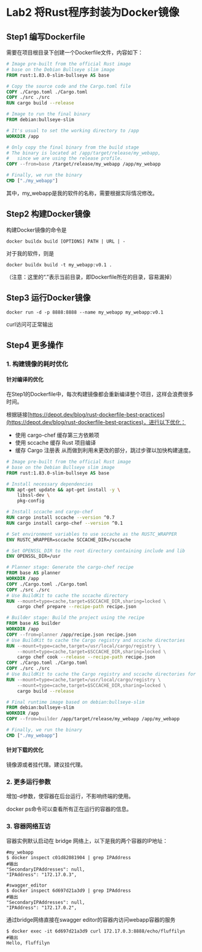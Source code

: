 # Lab2 将Rust程序封装为Docker镜像
## Step1 编写Dockerfile
需要在项目根目录下创建一个Dockerfile文件，内容如下：
```Dockerfile
# Image pre-built from the official Rust image
# base on the Debian Bullseye slim image
FROM rust:1.83.0-slim-bullseye AS base

# Copy the source code and the Cargo.toml file
COPY ./Cargo.toml ./Cargo.toml
COPY ./src ./src
RUN cargo build --release

# Image to run the final binary
FROM debian:bullseye-slim

# It's usual to set the working directory to /app
WORKDIR /app

# Only copy the final binary from the build stage
# The binary is located at /app/target/release/my_webapp, 
#   since we are using the release profile.
COPY --from=base /target/release/my_webapp /app/my_webapp

# Finally, we run the binary
CMD ["./my_webapp"]
```
其中，my_webapp是我的软件的名称，需要根据实际情况修改。

## Step2 构建Docker镜像
构建Docker镜像的命令是
```
docker buildx build [OPTIONS] PATH | URL | -
```
对于我的软件，则是
```
docker buildx build -t my_webapp:v0.1 .
```
（注意：这里的“.”表示当前目录，即Dockerfile所在的目录，容易漏掉）

## Step3 运行Docker镜像
```shell
docker run -d -p 8888:8888 --name my_webapp my_webapp:v0.1
```
curl访问可正常输出

## Step4 更多操作
### 1. 构建镜像的耗时优化
#### 针对编译的优化
在Step1的Dockerfile中，每次构建镜像都会重新编译整个项目，这样会浪费很多时间。

根据链接[https://depot.dev/blog/rust-dockerfile-best-practices](https://depot.dev/blog/rust-dockerfile-best-practices)，进行以下优化：
* 使用 cargo-chef 缓存第三方依赖项
* 使用 sccache 缓存 Rust 项目编译
* 缓存 Cargo 注册表
从而做到利用未更改的部分，跳过步骤以加快构建速度。
```Dockerfile
# Image pre-built from the official Rust image
# base on the Debian Bullseye slim image
FROM rust:1.83.0-slim-bullseye AS base

# Install necessary dependencies
RUN apt-get update && apt-get install -y \
    libssl-dev \
    pkg-config

# Install sccache and cargo-chef
RUN cargo install sccache --version ^0.7
RUN cargo install cargo-chef --version ^0.1

# Set environment variables to use sccache as the RUSTC_WRAPPER
ENV RUSTC_WRAPPER=sccache SCCACHE_DIR=/sccache

# Set OPENSSL_DIR to the root directory containing include and lib
ENV OPENSSL_DIR=/usr

# Planner stage: Generate the cargo-chef recipe
FROM base AS planner
WORKDIR /app
COPY ./Cargo.toml ./Cargo.toml
COPY ./src ./src
# Use BuildKit to cache the sccache directory
RUN --mount=type=cache,target=$SCCACHE_DIR,sharing=locked \
    cargo chef prepare --recipe-path recipe.json

# Builder stage: Build the project using the recipe
FROM base AS builder
WORKDIR /app
COPY --from=planner /app/recipe.json recipe.json
# Use BuildKit to cache the Cargo registry and sccache directories
RUN --mount=type=cache,target=/usr/local/cargo/registry \
    --mount=type=cache,target=$SCCACHE_DIR,sharing=locked \
    cargo chef cook --release --recipe-path recipe.json
COPY ./Cargo.toml ./Cargo.toml
COPY ./src ./src
# Use BuildKit to cache the Cargo registry and sccache directories for the final build
RUN --mount=type=cache,target=/usr/local/cargo/registry \
    --mount=type=cache,target=$SCCACHE_DIR,sharing=locked \
    cargo build --release

# Final runtime image based on debian:bullseye-slim
FROM debian:bullseye-slim
WORKDIR /app
COPY --from=builder /app/target/release/my_webapp /app/my_webapp

# Finally, we run the binary
CMD ["./my_webapp"]
```

#### 针对下载的优化
镜像源或者挂代理。建议挂代理。

### 2. 更多运行参数
增加-d参数，使容器在后台运行，不影响终端的使用。

docker ps命令可以查看所有正在运行的容器的信息。

### 3. 容器网络互访
容器实例默认启动在 bridge 网络上，以下是我的两个容器的IP地址：
```shell
#my_webapp
$ docker inspect c01d82081904 | grep IPAddress
#输出
"SecondaryIPAddresses": null,
"IPAddress": "172.17.0.3",

#swagger_editor
$ docker inspect 6d697d21a3d9 | grep IPAddress
#输出
"SecondaryIPAddresses": null,
"IPAddress": "172.17.0.2",
```
通过bridge网络直接在swagger editor的容器内访问webapp容器的服务
```shell
$ docker exec -it 6d697d21a3d9 curl 172.17.0.3:8888/echo/fluffilyn
#输出
Hello, fluffilyn
```
